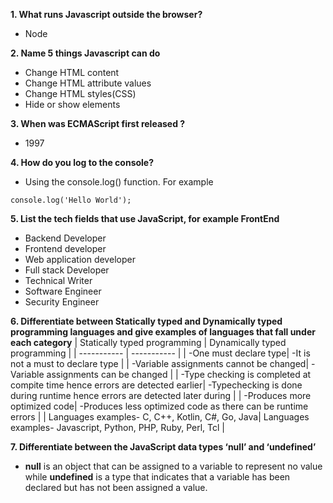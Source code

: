**1. What runs Javascript outside the browser?**
- Node

**2. Name 5 things Javascript can do**
- Change HTML content
- Change HTML attribute values
- Change HTML styles(CSS)
- Hide or show elements

**3. When was ECMAScript first released ?**
- 1997

**4. How do you log to the console?**
- Using the console.log() function. For example
```
console.log('Hello World');
```


**5. List the tech fields that use JavaScript, for example FrontEnd**
- Backend Developer
- Frontend developer
- Web application developer
- Full stack Developer
- Technical Writer
- Software Engineer
- Security Engineer

**6. Differentiate between Statically typed and Dynamically typed programming languages and give examples of languages that fall under each category**
| Statically typed programming | Dynamically typed programming |
| ----------- | ----------- |
|  -One must declare type| -It is not a must to declare type |
|  -Variable assignments cannot be changed| -Variable assignments can be changed |
|  -Type checking is completed at compite time hence errors are detected earlier| -Typechecking is done during runtime hence errors are detected later during |
|  -Produces more optimized code| -Produces less optimized code as there can be runtime errors |
| Languages examples- C, C++, Kotlin, C#, Go, Java|  Languages examples- Javascript, Python, PHP, Ruby, Perl, Tcl |


**7. Differentiate between the JavaScript data types ‘null’ and ‘undefined’**
- **null** is an object that can be assigned to a variable to represent no value while **undefined** is a type that indicates that a variable has been declared but has not been assigned a value.
